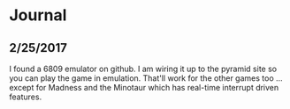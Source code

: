 # Journal

## 2/25/2017

I found a 6809 emulator on github. I am wiring it up to the pyramid site so you can
play the game in emulation. That'll work for the other games too ... except for
Madness and the Minotaur which has real-time interrupt driven features.